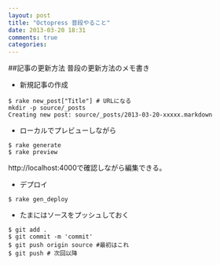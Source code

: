 ```yaml
---
layout: post
title: "Octopress 普段やること"
date: 2013-03-20 18:31
comments: true
categories: 
---
```

##記事の更新方法
  普段の更新方法のメモ書き

* 新規記事の作成
```
$ rake new_post["Title"] # URLになる
mkdir -p source/_posts
Creating new post: source/_posts/2013-03-20-xxxxx.markdown
```

* ローカルでプレビューしながら
```
$ rake generate
$ rake preview
```
  http://localhost:4000で確認しながら編集できる。

* デプロイ
```
$ rake gen_deploy
```

* たまにはソースをプッシュしておく
```
$ git add .
$ git commit -m 'commit'
$ git push origin source #最初はこれ
$ git push # 次回以降
```
